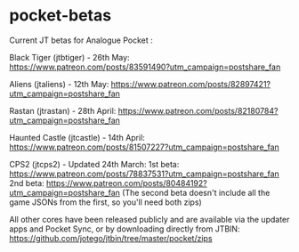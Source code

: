 # pocket-betas

Current JT betas for Analogue Pocket :

Black Tiger (jtbtiger) - 26th May: 
https://www.patreon.com/posts/83591490?utm_campaign=postshare_fan

Aliens (jtaliens) - 12th May:
https://www.patreon.com/posts/82897421?utm_campaign=postshare_fan

Rastan (jtrastan) - 28th April: 
https://www.patreon.com/posts/82180784?utm_campaign=postshare_fan

Haunted Castle (jtcastle) - 14th April: 
https://www.patreon.com/posts/81507227?utm_campaign=postshare_fan

CPS2 (jtcps2) - Updated 24th March:
1st beta: https://www.patreon.com/posts/78837531?utm_campaign=postshare_fan
2nd beta: https://www.patreon.com/posts/80484192?utm_campaign=postshare_fan
(The second beta doesn't include all the game JSONs from the first, so you'll need both zips)



All other cores have been released publicly and are available via the updater apps and Pocket Sync, or by downloading directly from JTBIN: https://github.com/jotego/jtbin/tree/master/pocket/zips

